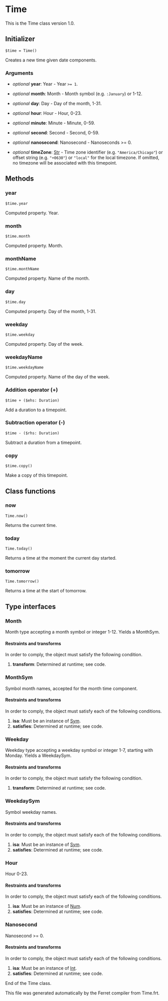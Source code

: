 # Time

This is the Time class version 1.0.




## Initializer

```
$time = Time()
```

Creates a new time given date components.


### Arguments

* *optional* __year__: Year - Year `>= 1`.

* *optional* __month__: Month - Month symbol (e.g. `:January`) or 1-12.

* *optional* __day__: Day - Day of the month, 1-31.

* *optional* __hour__: Hour - Hour, 0-23.

* *optional* __minute__: Minute - Minute, 0-59.

* *optional* __second__: Second - Second, 0-59.

* *optional* __nanosecond__: Nanosecond - Nanoseconds >= 0.

* *optional* __timeZone__: [Str](/doc/std/String.md) - Time zone identifier (e.g. `"America/Chicago"`) or offset
string (e.g. `"+0630"`) or `"local"` for the local timezone.
If omitted, no timezone will be associated with this timepoint.

## Methods

### year

```
$time.year
```

Computed property. Year.



### month

```
$time.month
```

Computed property. Month.



### monthName

```
$time.monthName
```

Computed property. Name of the month.



### day

```
$time.day
```

Computed property. Day of the month, 1-31.



### weekday

```
$time.weekday
```

Computed property. Day of the week.



### weekdayName

```
$time.weekdayName
```

Computed property. Name of the day of the week.



### Addition operator (+)

```
$time + ($ehs: Duration)
```

Add a duration to a timepoint.





### Subtraction operator (-)

```
$time - ($rhs: Duration)
```

Subtract a duration from a timepoint.





### copy

```
$time.copy()
```

Make a copy of this timepoint.

## Class functions

### now

```
Time.now()
```

Returns the current time.





### today

```
Time.today()
```

Returns a time at the moment the current day started.





### tomorrow

```
Time.tomorrow()
```

Returns a time at the start of tomorrow.


## Type interfaces

### Month

Month type accepting a month symbol or integer 1-12.
Yields a MonthSym.


#### Restraints and transforms

In order to comply, the object must satisfy the following condition.

1. __transform__: Determined at runtime; see code.


### MonthSym

Symbol month names, accepted for the month time component.


#### Restraints and transforms

In order to comply, the object must satisfy each of the following conditions.

1. __isa__: Must be an instance of [Sym](/doc/std/Symbol.md).
2. __satisfies__: Determined at runtime; see code.


### Weekday

Weekday type accepting a weekday symbol or integer 1-7, starting with Monday.
Yields a WeekdaySym.


#### Restraints and transforms

In order to comply, the object must satisfy the following condition.

1. __transform__: Determined at runtime; see code.


### WeekdaySym

Symbol weekday names.


#### Restraints and transforms

In order to comply, the object must satisfy each of the following conditions.

1. __isa__: Must be an instance of [Sym](/doc/std/Symbol.md).
2. __satisfies__: Determined at runtime; see code.


### Hour

Hour 0-23.


#### Restraints and transforms

In order to comply, the object must satisfy each of the following conditions.

1. __isa__: Must be an instance of [Num](/doc/std/Number.md).
2. __satisfies__: Determined at runtime; see code.


### Nanosecond

Nanosecond >= 0.


#### Restraints and transforms

In order to comply, the object must satisfy each of the following conditions.

1. __isa__: Must be an instance of [Int](/doc/std/Number.md).
2. __satisfies__: Determined at runtime; see code.


End of the Time class.

This file was generated automatically by the Ferret compiler from
Time.frt.
